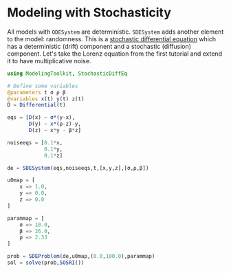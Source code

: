 # Modeling with Stochasticity

All models with `ODESystem` are deterministic. `SDESystem` adds another element
to the model: randomness. This is a
[stochastic differential equation](https://en.wikipedia.org/wiki/Stochastic_differential_equation)
which has a deterministic (drift) component and a stochastic (diffusion)
component. Let's take the Lorenz equation from the first tutorial and extend
it to have multiplicative noise.

```julia
using ModelingToolkit, StochasticDiffEq

# Define some variables
@parameters t σ ρ β
@variables x(t) y(t) z(t)
D = Differential(t)

eqs = [D(x) ~ σ*(y-x),
       D(y) ~ x*(ρ-z)-y,
       D(z) ~ x*y - β*z]

noiseeqs = [0.1*x,
            0.1*y,
            0.1*z]

de = SDESystem(eqs,noiseeqs,t,[x,y,z],[σ,ρ,β])

u0map = [
    x => 1.0,
    y => 0.0,
    z => 0.0
]

parammap = [
    σ => 10.0,
    β => 26.0,
    ρ => 2.33
]

prob = SDEProblem(de,u0map,(0.0,100.0),parammap)
sol = solve(prob,SOSRI())
```
